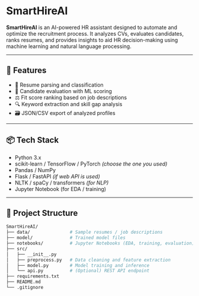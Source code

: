 # SmartHireAI

**SmartHireAI** is an AI-powered HR assistant designed to automate and optimize the recruitment process. It analyzes CVs, evaluates candidates, ranks resumes, and provides insights to aid HR decision-making using machine learning and natural language processing.

---

## 🚀 Features

- 📄 Resume parsing and classification
- 🧠 Candidate evaluation with ML scoring
- ⚖️ Fit score ranking based on job descriptions
- 🔍 Keyword extraction and skill gap analysis
- 🗃️ JSON/CSV export of analyzed profiles

---

## 📦 Tech Stack

- Python 3.x
- scikit-learn / TensorFlow / PyTorch *(choose the one you used)*
- Pandas / NumPy
- Flask / FastAPI *(if web API is used)*
- NLTK / spaCy / transformers *(for NLP)*
- Jupyter Notebook (for EDA / training)

---

## 📁 Project Structure

```bash
SmartHireAI/
├── data/               # Sample resumes / job descriptions
├── model/              # Trained model files
├── notebooks/          # Jupyter Notebooks (EDA, training, evaluation)
├── src/
│   ├── __init__.py
│   ├── preprocess.py   # Data cleaning and feature extraction
│   ├── model.py        # Model training and inference
│   └── api.py          # (Optional) REST API endpoint
├── requirements.txt
├── README.md
└── .gitignore
